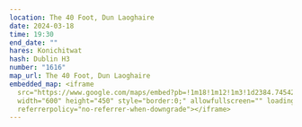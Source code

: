 ```yaml
---
location: The 40 Foot, Dun Laoghaire
date: 2024-03-18
time: 19:30
end_date: ""
hares: Konichitwat
hash: Dublin H3
number: "1616"
map_url: The 40 Foot, Dun Laoghaire
embedded_map: <iframe
  src="https://www.google.com/maps/embed?pb=!1m18!1m12!1m3!1d2384.745420319265!2d-6.136229622859473!3d53.29409527227421!2m3!1f0!2f0!3f0!3m2!1i1024!2i768!4f13.1!3m3!1m2!1s0x4867062390d36b1b%3A0xdbe4e5c50da6a482!2sThe%20Forty%20Foot%20-%20JD%20Wetherspoon!5e0!3m2!1sen!2sie!4v1710111534285!5m2!1sen!2sie"
  width="600" height="450" style="border:0;" allowfullscreen="" loading="lazy"
  referrerpolicy="no-referrer-when-downgrade"></iframe>
---
```

